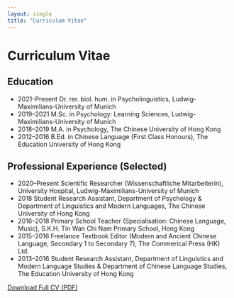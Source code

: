 ```yaml
---
layout: single
title: "Curriculum Vitae"
---
```


# Curriculum Vitae

## Education
- 2021–Present Dr. rer. biol. hum. in Psycholinguistics, Ludwig-Maximilians-University of Munich
- 2019–2021    M.Sc. in Psychology: Learning Sciences, Ludwig-Maximilians-University of Munich
- 2018–2019    M.A. in Psychology, The Chinese University of Hong Kong
- 2012–2016    B.Ed. in Chinese Language (First Class Honours), The Education University of Hong Kong

## Professional Experience (Selected)
- 2020–Present Scientific Researcher (Wissenschaftliche Mitarbeiterin), University Hospital, Ludwig-Maximilians-University of Munich
- 2018         Student Research Assistant, Department of Psychology & Department of Linguistics and Modern Languages, The Chinese University of Hong Kong
- 2016–2018    Primary School Teacher (Specialisation: Chinese Language, Music), S.K.H. Tin Wan Chi Nam Primary School, Hong Kong
- 2015–2016    Freelance Textbook Editor (Modern and Ancient Chinese Language, Secondary 1 to Secondary 7), The Commerical Press (HK) Ltd.
- 2013–2016    Student Research Assistant, Department of Linguistics and Modern Language Studies & Department of Chinese Language Studies, The Education University of Hong Kong

[Download Full CV (PDF)](assets/CV.pdf)
